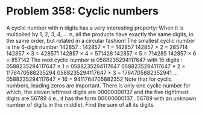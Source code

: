 # Problem 358: Cyclic numbers
A cyclic number with n digits has a very interesting property: When it
is multiplied by 1, 2, 3, 4, ... n, all the products have exactly the
same digits, in the same order, but rotated in a circular fashion! The
smallest cyclic number is the 6-digit number 142857 : 142857 × 1 =
142857 142857 × 2 = 285714 142857 × 3 = 428571 142857 × 4 = 571428
142857 × 5 = 714285 142857 × 6 = 857142 The next cyclic number is
0588235294117647 with 16 digits : 0588235294117647 × 1 =
0588235294117647 0588235294117647 × 2 = 1176470588235294
0588235294117647 × 3 = 1764705882352941 ... 0588235294117647 × 16 =
9411764705882352 Note that for cyclic numbers, leading zeros are
important. There is only one cyclic number for which, the eleven
leftmost digits are 00000000137 and the five rightmost digits are 56789
(i.e., it has the form 00000000137...56789 with an unknown number of
digits in the middle). Find the sum of all its digits.
